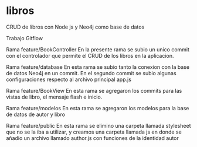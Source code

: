 # libros
CRUD de libros con Node js y Neo4j como base de datos 

Trabajo Gitflow

Rama feature/BookController
En la presente rama se subio un unico commit con el controlador que permite el CRUD de los libros en la aplicacion.

Rama feature/database
En esta rama se subio tanto la conexion con la base de datos Neo4j en un commit. En el segundo commit se subio algunas configuraciones respecto al archivo principal app.js 

Rama feature/BookView
En esta rama se agregaron los commits para las vistas de libro, el mensaje flash e inicio.

Rama feature/modelos
En esta rama se agregaron los modelos para la base de datos de autor y libro

Rama feature/public
En esta rama se elimino una carpeta llamada stylesheet que no se la iba a utilizar, y creamos una carpeta llamada js en donde se añadio un archivo llamado author.js con funciones de la identidad autor
